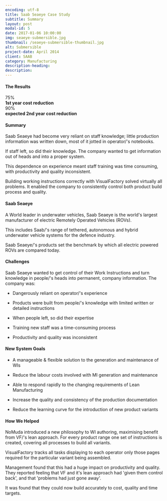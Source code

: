 ```yaml
---
encoding: utf-8
title: Saab Seaeye Case Study
subtitle: Summary
layout: post
modal-id: 5
date: 2017-01-06 10:00:00
img: seaeye-submersible.jpg
thumbnail: /seaeye-submersible-thumbnail.jpg
alt: Submersible
project-date: April 2014
client: SAAB
category: Manufacturing
description-heading:
description:
---
```

#### The Results

<div class="figure">75%</div>
<strong>1st year cost reduction</strong>

<div class="figure">90%</div>
<strong>expected 2nd year cost reduction</strong>

#### Summary

Saab Seaeye had become very reliant on staff knowledge; little production information was written down, most of it jotted in operator/'s notebooks. 

If staff left, so did their knowledge. The company wanted to get information out of heads and into a proper system. 

This dependence on experience meant staff training was time consuming, with productivity and quality inconsistent.

Building working instructions correctly with VisualFactory solved virtually all problems. It enabled the company to consistently control both product build process and quality.

#### Saab Seaeye

A World leader in underwater vehicles, Saab Seaeye is the world's largest manufacturer of electric Remotely Operated Vehicles (ROVs).

This includes Saab/'s range of tethered, autonomous and hybrid underwater vehicle systems for the defence industry. 

Saab Seaeye/'s products set the benchmark by which all electric powered ROVs are compared today.

#### Challenges

Saab Seaeye wanted to get control of their Work Instructions and turn knowledge in people/'s heads into permanent, company information. The company was:

* Dangerously reliant on operator/'s experience

* Products were built from people/'s knowledge with limited written or detailed instructions

* When people left, so did their expertise

* Training new staff was a time-consuming process

* Productivity and quality was inconsistent

#### New System Goals

* A manageable & flexible solution to the generation and maintenance of WIs

* Reduce the labour costs involved with MI generation and maintenance

* Able to respond rapidly to the changing requirements of Lean Manufacturing

* Increase the quality and consistency of the production documentation

* Reduce the learning curve for the introduction of new product variants

#### How We Helped

NoMuda introduced a new philosophy to WI authoring, maximising benefit from VF/'s lean approach. For every product range one set of instructions is created, covering all processes to build all variants. 

VisualFactory tracks all tasks displaying to each operator only those pages required for the particular variant being assembled. 

Management found that this had a huge impact on productivity and quality. They reported feeling that VF and it's lean approach had 'given them control back', and that 'problems had just gone away'.

It was found that they could now build accurately to cost, quality and time targets.


